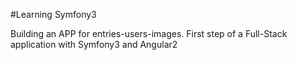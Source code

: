 #Learning Symfony3

Building an APP for entries-users-images. First step of a Full-Stack application with Symfony3 and Angular2

